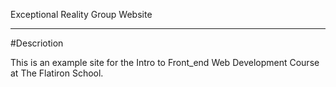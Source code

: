 Exceptional Reality Group Website
- - - 

#Descriotion

This is an example site for the Intro to Front_end Web Development Course at The Flatiron School.

